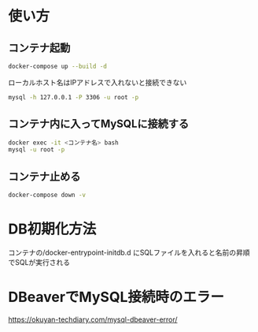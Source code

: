 
# 使い方

## コンテナ起動

```sh
docker-compose up --build -d
```

ローカルホスト名はIPアドレスで入れないと接続できない

```sh
mysql -h 127.0.0.1 -P 3306 -u root -p
```

## コンテナ内に入ってMySQLに接続する

```sh
docker exec -it <コンテナ名> bash
mysql -u root -p
```

## コンテナ止める

```sh
docker-compose down -v
```

# DB初期化方法

コンテナの/docker-entrypoint-initdb.d
にSQLファイルを入れると名前の昇順でSQLが実行される

# DBeaverでMySQL接続時のエラー

https://okuyan-techdiary.com/mysql-dbeaver-error/